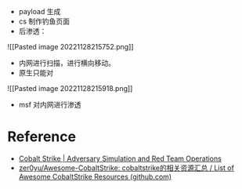 - payload 生成
- cs 制作钓鱼页面
- 后渗透：


![[Pasted image 20221128215752.png]]

- 内网进行扫描，进行横向移动。
- 原生只能对 

![[Pasted image 20221128215918.png]]

- msf 对内网进行渗透


# Reference
- [Cobalt Strike | Adversary Simulation and Red Team Operations](https://www.cobaltstrike.com/)
- [zer0yu/Awesome-CobaltStrike: cobaltstrike的相关资源汇总 / List of Awesome CobaltStrike Resources (github.com)](https://github.com/zer0yu/Awesome-CobaltStrike)

